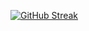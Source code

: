 [![GitHub Streak](http://github-readme-streak-stats.herokuapp.com?user=vsibley&theme=nord&date_format=M%20j%5B%2C%20Y%5D)](https://git.io/streak-stats)
